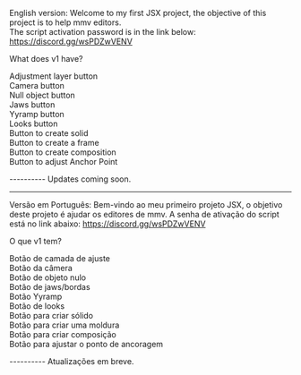 English version:
Welcome to my first JSX project, the objective of this project is to help mmv editors.                                                               
The script activation password is in the link below:                                                               
https://discord.gg/wsPDZwVENV                                                               
                                                               
What does v1 have?                                                               
                                                               
Adjustment layer button                                                            
Camera button                                                                
Null object button                                                                
Jaws button                                                                
Yyramp button                                                                
Looks button                                                                
Button to create solid                                                                
Button to create a frame                                                                
Button to create composition                                                                
Button to adjust Anchor Point                                                                
                                                                
---------- Updates coming soon.                                                                                                                      

------------------------------------------------------------------------------------------------------------------------------------------------------

Versão em Português:
Bem-vindo ao meu primeiro projeto JSX, o objetivo deste projeto é ajudar os editores de mmv.
A senha de ativação do script está no link abaixo:
https://discord.gg/wsPDZwVENV
                                                               
O que v1 tem?
                                                               
Botão de camada de ajuste                                                                
Botão da câmera                                                                
Botão de objeto nulo                                                                
Botão de jaws/bordas                                                                
Botão Yyramp                                                                
Botão de looks                                                                
Botão para criar sólido                                                                
Botão para criar uma moldura                                                                                                                                
Botão para criar composição                                                                
Botão para ajustar o ponto de ancoragem                                                                
                                                                                                                                
---------- Atualizações em breve.
